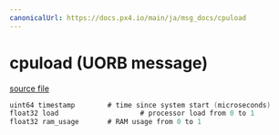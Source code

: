 ```yaml
---
canonicalUrl: https://docs.px4.io/main/ja/msg_docs/cpuload
---
```


# cpuload (UORB message)



[source file](https://github.com/PX4/PX4-Autopilot/blob/release/1.13/msg/cpuload.msg)

```c
uint64 timestamp        # time since system start (microseconds)
float32 load                    # processor load from 0 to 1
float32 ram_usage       # RAM usage from 0 to 1

```
